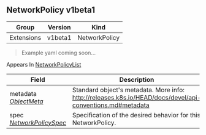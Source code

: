 ## NetworkPolicy v1beta1

Group        | Version     | Kind
------------ | ---------- | -----------
Extensions | v1beta1 | NetworkPolicy

> Example yaml coming soon...





<aside class="notice">
Appears In  <a href="#networkpolicylist-v1beta1">NetworkPolicyList</a> </aside>

Field        | Description
------------ | -----------
metadata <br /> *[ObjectMeta](#objectmeta-v1)* | Standard object's metadata. More info: http://releases.k8s.io/HEAD/docs/devel/api-conventions.md#metadata
spec <br /> *[NetworkPolicySpec](#networkpolicyspec-v1beta1)* | Specification of the desired behavior for this NetworkPolicy.

